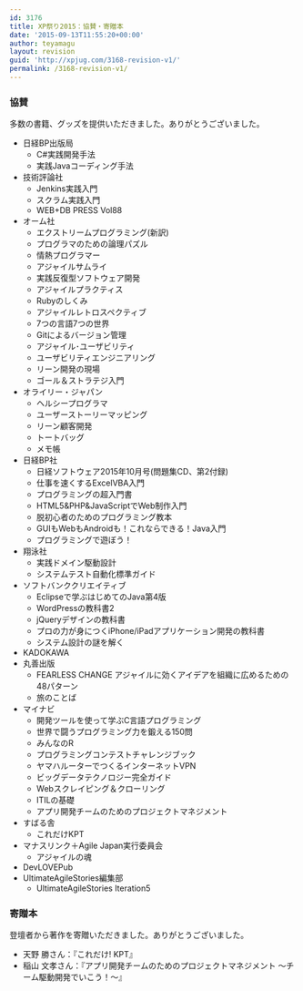 ```yaml
---
id: 3176
title: XP祭り2015：協賛・寄贈本
date: '2015-09-13T11:55:20+00:00'
author: teyamagu
layout: revision
guid: 'http://xpjug.com/3168-revision-v1/'
permalink: /3168-revision-v1/
---
```


### 協賛

多数の書籍、グッズを提供いただきました。ありがとうございました。

- 日経BP出版局 
    - C#実践開発手法
    - 実践Javaコーディング手法
- 技術評論社 
    - Jenkins実践入門
    - スクラム実践入門
    - WEB+DB PRESS Vol88
- オーム社 
    - エクストリームプログラミング(新訳)
    - プログラマのための論理パズル
    - 情熱プログラマー
    - アジャイルサムライ
    - 実践反復型ソフトウェア開発
    - アジャイルプラクティス
    - Rubyのしくみ
    - アジャイルレトロスペクティブ
    - 7つの言語7つの世界
    - Gitによるバージョン管理
    - アジャイル･ユーザビリティ
    - ユーザビリティエンジニアリング
    - リーン開発の現場
    - ゴール＆ストラテジ入門
- オライリー・ジャパン 
    - ヘルシープログラマ
    - ユーザーストーリーマッピング
    - リーン顧客開発
    - トートバッグ
    - メモ帳
- 日経BP社 
    - 日経ソフトウェア2015年10月号(問題集CD、第2付録)
    - 仕事を速くするExcelVBA入門
    - プログラミングの超入門書
    - HTML5&amp;PHP&amp;JavaScriptでWeb制作入門
    - 脱初心者のためのプログラミング教本
    - GUIもWebもAndroidも！これならできる！Java入門
    - プログラミングで遊ぼう！
- 翔泳社 
    - 実践ドメイン駆動設計
    - システムテスト自動化標準ガイド
- ソフトバンククリエイティブ 
    - Eclipseで学ぶはじめてのJava第4版
    - WordPressの教科書2
    - jQueryデザインの教科書
    - プロの力が身につくiPhone/iPadアプリケーション開発の教科書
    - システム設計の謎を解く
- KADOKAWA
- 丸善出版 
    - FEARLESS CHANGE アジャイルに効くアイデアを組織に広めるための48パターン
    - 旅のことば
- マイナビ 
    - 開発ツールを使って学ぶC言語プログラミング
    - 世界で闘うプログラミング力を鍛える150問
    - みんなのR
    - プログラミングコンテストチャレンジブック
    - ヤマハルーターでつくるインターネットVPN
    - ビッグデータテクノロジー完全ガイド
    - Webスクレイピング＆クローリング
    - ITILの基礎
    - アプリ開発チームのためのプロジェクトマネジメント
- すばる舎 
    - これだけKPT
- マナスリンク＋Agile Japan実行委員会 
    - アジャイルの魂
- DevLOVEPub
- UltimateAgileStories編集部 
    - UltimateAgileStories Iteration5

### 寄贈本

登壇者から著作を寄贈いただきました。ありがとうございました。

- 天野 勝さん：『これだけ! KPT』
- 稲山 文孝さん：『アプリ開発チームのためのプロジェクトマネジメント ～チーム駆動開発でいこう！～』
